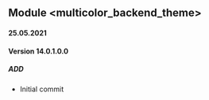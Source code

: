 ## Module <multicolor_backend_theme>

#### 25.05.2021
#### Version 14.0.1.0.0
##### ADD
- Initial commit